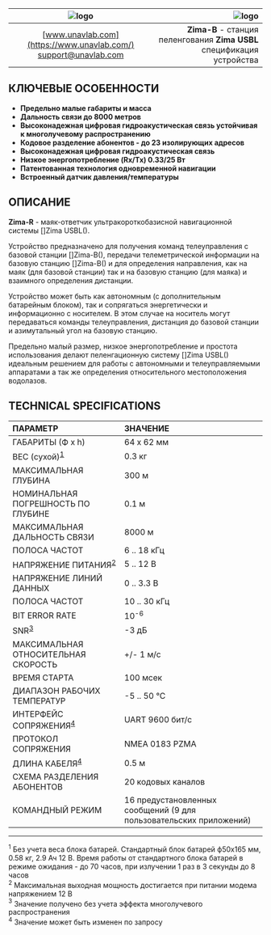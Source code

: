 | ![logo](https://ucnl.github.io/documentation/sm_logo.png) | ![logo](https://ucnl.github.io/documentation/zima_b.png) |
| :---: | ---: |
| [www.unavlab.com](https://www.unavlab.com/) <br/> [support@unavlab.com](mailto:support@unavlab.com) | **Zima-B** - станция пеленгования **Zima USBL** <br/> спецификация устройства |

## КЛЮЧЕВЫЕ ОСОБЕННОСТИ

* **Предельно малые габариты и масса**
* **Дальность связи до 8000 метров**
* **Высоконадежная цифровая гидроакустическая связь устойчивая к многолучевому распространению**
* **Кодовое разделение абонентов - до 23 изолирующих адресов**
* **Высоконадежная цифровая гидроакустическая связь**
* **Низкое энергопотребление (Rx/Tx) 0.33/25 Вт**
* **Патентованная технология одновременной навигации**
* **Встроенный датчик давления/температуры**

## ОПИСАНИЕ

**Zima-R** - маяк-ответчик ультракороткобазисной навигационной системы []Zima USBL().  

Устройство предназначено для получения команд телеуправления с базовой станции []Zima-B(), передачи телеметрической информации на базовую
станцию []Zima-B() и для определения направления, как на маяк (для базовой станции) так и на базовую станцию (для маяка) и взаимного 
определения дистанции.  

Устройство может быть как автономным (с дополнительным батарейным блоком), так и сопрягаться энергетически и информационно с носителем. 
В этом случае на носитель могут передаваться команды телеуправления, дистанция до базовой станции и азимутальный угол на базовую станцию.  

Предельно малый размер, низкое энергопотребление и простота использования делают пеленгационную систему []Zima USBL() идеальным решением 
для работы с автономными и телеуправляемыми аппаратами а так же определения относительного местоположения водолазов.

<div style="page-break-after: always;"></div>

## TECHNICAL SPECIFICATIONS

| ПАРАМЕТР | ЗНАЧЕНИЕ |
| :--- | :--- |
| ГАБАРИТЫ (Ф х h) | 64 x 62 мм |
| ВЕС (сухой)<sup>[1](#footnote1)</sup> | 0.3 кг |
| МАКСИМАЛЬНАЯ ГЛУБИНА | 300 м |
| НОМИНАЛЬНАЯ ПОГРЕШНОСТЬ ПО ГЛУБИНЕ | 0.1 м |
| МАКСИМАЛЬНАЯ ДАЛЬНОСТЬ СВЯЗИ | 8000 м |
| ПОЛОСА ЧАСТОТ | 6 .. 18 кГц |
| НАПРЯЖЕНИЕ ПИТАНИЯ<sup>[2](#footnote2)</sup> | 5 .. 12 В |
| НАПРЯЖЕНИЕ ЛИНИЙ ДАННЫХ | 0 .. 3.3 В |
| ПОЛОСА ЧАСТОТ | 10 .. 30 кГц |
| BIT ERROR RATE | 10<sup>-6</sup> |
| SNR<sup>[3](#footnote3)</sup> | -3 дБ |
| МАКСИМАЛЬНАЯ ОТНОСИТЕЛЬНАЯ СКОРОСТЬ | +/- 1 м/с |
| ВРЕМЯ СТАРТА | 100 мсек |
| ДИАПАЗОН РАБОЧИХ ТЕМПЕРАТУР | -5 .. 50 °C |
| ИНТЕРФЕЙС СОПРЯЖЕНИЯ<sup>[4](#footnote4)</sup> | UART 9600 бит/с |
| ПРОТОКОЛ СОПРЯЖЕНИЯ | NMEA 0183 PZMA |
| ДЛИНА КАБЕЛЯ<sup>[4](#footnote4)</sup> | 0.5 м |
| СХЕМА РАЗДЕЛЕНИЯ АБОНЕНТОВ | 20 кодовых каналов |
| КОМАНДНЫЙ РЕЖИМ| 16 предустановленных сообщений (9 для пользовательских приложений) |
  
________________
<a name="footnote1"><sup>1</sup></a> Без учета веса блока батарей. Стандартный блок батарей ф50х165 мм, 0.58 кг, 2.9 Ач 12 В. 
Время работы от стандартного блока батарей в режиме ожидания - до 70 часов, при излучении 1 раз в 3 секунды до 8 часов  
<a name="footnote2"><sup>2</sup></a> Максимальная выходная мощность достигается при питании модема напряжением 12 В  
<a name="footnote3"><sup>3</sup></a> Значение получено без учета эффекта многолучевого распространения   
<a name="footnote4"><sup>4</sup></a> Значение может быть изменен по запросу  
 
